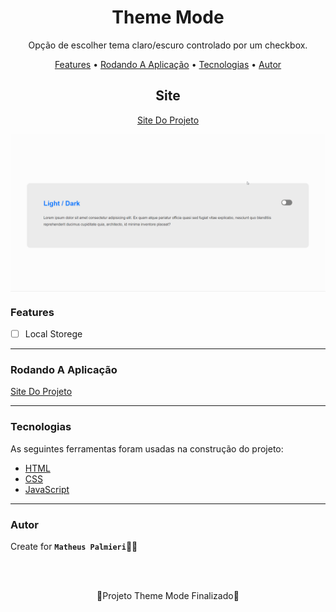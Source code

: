 <!-- Título -->

<h1 align="center">Theme Mode</h1>

<!-- Descrição -->

<p align="center">Opção de escolher tema claro/escuro controlado por um checkbox.</p>

<!-- Súmario -->

<p align="center">
 <a href="#features">Features</a> •
 <a href="#rodando-a-aplicação">Rodando A Aplicação</a> •
 <a href="#tecnologias">Tecnologias</a> •
 <a href="#autor">Autor</a>
</p>

<!-- Site -->

<h2 align="center">Site</h2>

<p align="center">
 <a href="https://matheuspalmieri.github.io/Theme/">Site Do Projeto</a>
</p>

<img src="animation.gif" width="1366px" align="center">

<!-- Atualizações -->

### Features

- [ ] Local Storege

---

### Rodando A Aplicação

<a href="https://matheuspalmieri.github.io/Theme/">Site Do Projeto</a>

---

### Tecnologias

As seguintes ferramentas foram usadas na construção do projeto:

- [HTML](https://html.com/)
- [CSS](https://html.com/css/)
- [JavaScript](https://javascript.com/)

---

### Autor

Create for <b>`Matheus Palmieri`</b>👨‍💻

<br>
<br>

<p align="center">🎉Projeto Theme Mode Finalizado🚀</p>

